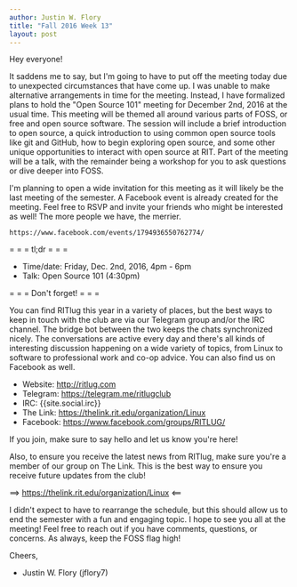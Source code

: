 ```yaml
---
author: Justin W. Flory
title: "Fall 2016 Week 13"
layout: post
---
```


Hey everyone!

It saddens me to say, but I'm going to have to put off the meeting today due to unexpected circumstances that have come up. I was unable to make alternative arrangements in time for the meeting. Instead, I have formalized plans to hold the "Open Source 101" meeting for December 2nd, 2016 at the usual time. This meeting will be themed all around various parts of FOSS, or free and open source software. The session will include a brief introduction to open source, a quick introduction to using common open source tools like git and GitHub, how to begin exploring open source, and some other unique opportunities to interact with open source at RIT. Part of the meeting will be a talk, with the remainder being a workshop for you to ask questions or dive deeper into FOSS.

I'm planning to open a wide invitation for this meeting as it will likely be the last meeting of the semester. A Facebook event is already created for the meeting. Feel free to RSVP and invite your friends who might be interested as well! The more people we have, the merrier.

    https://www.facebook.com/events/1794936550762774/


= = =  tl;dr  = = =

* Time/date: Friday, Dec. 2nd, 2016, 4pm - 6pm
* Talk:      Open Source 101 (4:30pm)


= = =  Don't forget!  = = =

You can find RITlug this year in a variety of places, but the best ways to keep in touch with the club are via our Telegram group and/or the IRC channel. The bridge bot between the two keeps the chats synchronized nicely. The conversations are active every day and there's all kinds of interesting discussion happening on a wide variety of topics, from Linux to software to professional work and co-op advice. You can also find us on Facebook as well.

* Website:  http://ritlug.com
* Telegram: https://telegram.me/ritlugclub
* IRC:      {{site.social.irc}}
* The Link: https://thelink.rit.edu/organization/Linux
* Facebook: https://www.facebook.com/groups/RITLUG/

If you join, make sure to say hello and let us know you're here!

Also, to ensure you receive the latest news from RITlug, make sure you're a member of our group on The Link. This is the best way to ensure you receive future updates from the club!

==> https://thelink.rit.edu/organization/Linux <==


I didn't expect to have to rearrange the schedule, but this should allow us to end the semester with a fun and engaging topic. I hope to see you all at the meeting! Feel free to reach out if you have comments, questions, or concerns. As always, keep the FOSS flag high!

Cheers,
- Justin W. Flory (jflory7)
